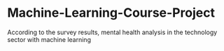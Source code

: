 # Machine-Learning-Course-Project
According to the survey results, mental health analysis in the technology sector with machine learning
